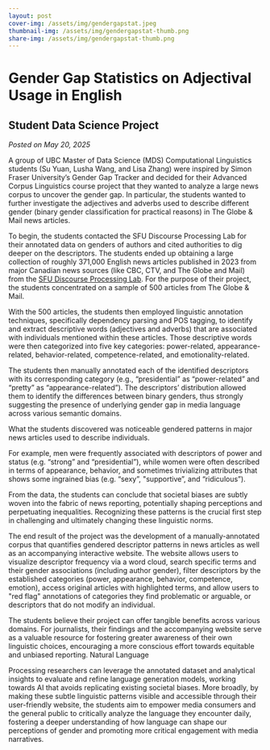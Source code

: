 ```yaml
---
layout: post
cover-img: /assets/img/gendergapstat.jpeg
thumbnail-img: /assets/img/gendergapstat-thumb.png
share-img: /assets/img/gendergapstat-thumb.png
---
```


# Gender Gap Statistics on Adjectival Usage in English #
## Student Data Science Project ##
_Posted on May 20, 2025_

A group of UBC Master of Data Science (MDS) Computational Linguistics students (Su Yuan, Lusha Wang, and Lisa Zhang) were inspired by Simon Fraser University’s Gender Gap Tracker and decided for their Advanced Corpus Linguistics course project that they wanted to analyze a large news corpus to uncover the gender gap. In particular, the students wanted to further investigate the adjectives and adverbs used to describe different gender (binary gender classification for practical reasons) in The Globe & Mail news articles.

To begin, the students contacted the SFU Discourse Processing Lab for their annotated data on genders of authors and cited authorities to dig deeper on the descriptors. The students ended up obtaining a large collection of roughly 371,000 English news articles published in 2023 from major Canadian news sources (like CBC, CTV, and The Globe and Mail) from the [SFU Discourse Processing Lab](https://gendergaptracker.research.sfu.ca/). For the purpose of their project, the students concentrated on a sample of 500 articles from The Globe & Mail.

With the 500 articles, the students then employed linguistic annotation techniques, specifically dependency parsing and POS tagging, to identify and extract descriptive words (adjectives and adverbs) that are associated with individuals mentioned within these articles. Those descriptive words were then categorized into five key categories: power-related, appearance-related, behavior-related, competence-related, and emotionality-related.

The students then manually annotated each of the identified descriptors with its corresponding category (e.g., “presidential” as “power-related” and “pretty” as “appearance-related”). The descriptors’ distribution allowed them to identify the differences between binary genders, thus strongly suggesting the presence of underlying gender gap in media language across various semantic domains.

What the students discovered was noticeable gendered patterns in major news articles used to describe individuals. 

For example, men were frequently associated with descriptors of power and status (e.g. “strong” and “presidential”), while women were often described in terms of appearance, behavior, and sometimes trivializing attributes that shows some ingrained bias (e.g. “sexy”, "supportive”, and “ridiculous”). 

From the data, the students can conclude that societal biases are subtly woven into the fabric of news reporting, potentially shaping perceptions and perpetuating inequalities. Recognizing these patterns is the crucial first step in challenging and ultimately changing these linguistic norms.

The end result of the project was the development of a manually-annotated corpus that quantifies gendered descriptor patterns in news articles as well as an accompanying interactive website. The website allows users to visualize descriptor frequency via a word cloud, search specific terms and their gender associations (including author gender), filter descriptors by the established categories (power, appearance, behavior, competence, emotion), access original articles with highlighted terms, and allow users to "red flag" annotations of categories they find problematic or arguable, or descriptors that do not modify an individual.

The students believe their project can offer tangible benefits across various domains. For journalists, their findings and the accompanying website serve as a valuable resource for fostering greater awareness of their own linguistic choices, encouraging a more conscious effort towards equitable and unbiased reporting. Natural Language 

Processing researchers can leverage the annotated dataset and analytical insights to evaluate and refine language generation models, working towards AI that avoids replicating existing societal biases. More broadly, by making these subtle linguistic patterns visible and accessible through their user-friendly website, the students aim to empower media consumers and the general public to critically analyze the language they encounter daily, fostering a deeper understanding of how language can shape our perceptions of gender and promoting more critical engagement with media narratives.
